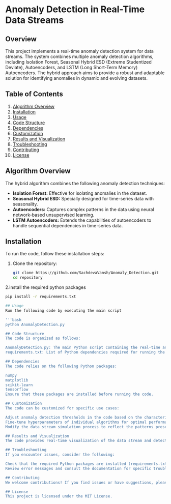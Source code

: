 # Anomaly Detection in Real-Time Data Streams

## Overview

This project implements a real-time anomaly detection system for data streams. The system combines multiple anomaly detection algorithms, including Isolation Forest, Seasonal Hybrid ESD (Extreme Studentized Deviate), Autoencoders, and LSTM (Long Short-Term Memory) Autoencoders. The hybrid approach aims to provide a robust and adaptable solution for identifying anomalies in dynamic and evolving datasets.

## Table of Contents

1. [Algorithm Overview](#algorithm-overview)
2. [Installation](#installation)
3. [Usage](#usage)
4. [Code Structure](#code-structure)
5. [Dependencies](#dependencies)
6. [Customization](#customization)
7. [Results and Visualization](#results-and-visualization)
8. [Troubleshooting](#troubleshooting)
9. [Contributing](#contributing)
10. [License](#license)

## Algorithm Overview

The hybrid algorithm combines the following anomaly detection techniques:

- **Isolation Forest:** Effective for isolating anomalies in the dataset.
- **Seasonal Hybrid ESD:** Specially designed for time-series data with seasonality.
- **Autoencoders:** Captures complex patterns in the data using neural network-based unsupervised learning.
- **LSTM Autoencoders:** Extends the capabilities of autoencoders to handle sequential dependencies in time-series data.

## Installation

To run the code, follow these installation steps:

1. Clone the repository:

   ```bash
   git clone https://github.com/SachdevaVansh/Anomaly_Detection.git
   cd repository

2.install the required python packages
   ```bash
   pip install -r requirements.txt

## Usage
Run the following code by executing the main script

'''bash
python AnomalyDetection.py

## Code Structure
The code is organized as follows:

AnomalyDetection.py: The main Python script containing the real-time anomaly detection implementation.
requirements.txt: List of Python dependencies required for running the code.

## Dependencies
The code relies on the following Python packages:

numpy
matplotlib
scikit-learn
tensorflow
Ensure that these packages are installed before running the code.

## Customization
The code can be customized for specific use cases:

Adjust anomaly detection thresholds in the code based on the characteristics of your data.
Fine-tune hyperparameters of individual algorithms for optimal performance.
Modify the data stream simulation process to reflect the patterns present in your real-world data.

## Results and Visualization
The code provides real-time visualization of the data stream and detected anomalies. Anomalies are highlighted in the plot, and a message is printed when an anomaly is detected.

## Troubleshooting
If you encounter issues, consider the following:

Check that the required Python packages are installed (requirements.txt).
Review error messages and consult the documentation for specific troubleshooting steps.

## Contributing
We welcome contributions! If you find issues or have suggestions, please create a GitHub issue or submit a pull request.

## License
This project is licensed under the MIT License.


